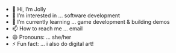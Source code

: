 - 👋 Hi, I’m Jolly
- 👀 I’m interested in ... software development
- 🌱 I’m currently learning ... game development & building demos
- 📫 How to reach me ... email
- 😄 Pronouns: ... she/her
- ⚡ Fun fact: ... i also do digital art!

<!---
modus4/modus4 is a ✨ special ✨ repository because its `README.md` (this file) appears on your GitHub profile.
You can click the Preview link to take a look at your changes.
--->
